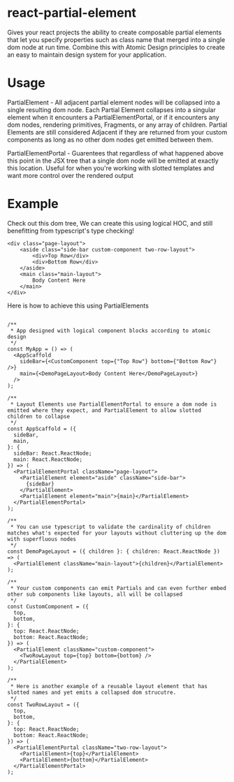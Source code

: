 # react-partial-element

Gives your react projects the ability to create composable partial elements that let you specify properties such as class name that merged into a single dom node at run time. Combine this with Atomic Design principles to create an easy to maintain design system for your application.

# Usage

PartialElement - All adjacent partial element nodes will be collapsed into a single resulting dom node. Each Partial Element collapses into a singular element when it encounters a PartialElementPortal, or if it encounters any dom nodes, rendering primitives, Fragments, or any array of children. Partial Elements are still considered Adjacent if they are returned from your custom components as long as no other dom nodes get emitted between them.

PartialElementPortal - Guarentees that regardless of what happened above this point in the JSX tree that a single dom node will be emitted at exactly this location. Useful for when you're working with slotted templates and want more control over the rendered output

# Example

Check out this dom tree, We can create this using logical HOC, and still benefitting from typescript's type checking!

```
<div class="page-layout">
    <aside class="side-bar custom-component two-row-layout">
        <div>Top Row</div>
        <div>Bottom Row</div>
    </aside>
    <main class="main-layout">
        Body Content Here
    </main>
</div>
```

Here is how to achieve this using PartialElements

```

/**
 * App designed with logical component blocks according to atomic design
 */
const MyApp = () => (
  <AppScaffold
    sideBar={<CustomComponent top={"Top Row"} bottom={"Bottom Row"} />}
    main={<DemoPageLayout>Body Content Here</DemoPageLayout>}
  />
);

/**
 * Layout Elements use PartialElementPortal to ensure a dom node is emitted where they expect, and PartialElement to allow slotted children to collapse
 */
const AppScaffold = ({
  sideBar,
  main,
}: {
  sideBar: React.ReactNode;
  main: React.ReactNode;
}) => (
  <PartialElementPortal className="page-layout">
    <PartialElement element="aside" className="side-bar">
      {sideBar}
    </PartialElement>
    <PartialElement element="main">{main}</PartialElement>
  </PartialElementPortal>
);

/**
 * You can use typescript to validate the cardinality of children matches what's expected for your layouts without cluttering up the dom with superfluous nodes
 */
const DemoPageLayout = ({ children }: { children: React.ReactNode }) => (
  <PartialElement className="main-layout">{children}</PartialElement>
);

/**
 * Your custom components can emit Partials and can even further embed other sub components like layouts, all will be collapsed
 */
const CustomComponent = ({
  top,
  bottom,
}: {
  top: React.ReactNode;
  bottom: React.ReactNode;
}) => (
  <PartialElement className="custom-component">
    <TwoRowLayout top={top} bottom={bottom} />
  </PartialElement>
);

/**
 * Here is another example of a reusable layout element that has slotted names and yet emits a collapsed dom strucutre.
 */
const TwoRowLayout = ({
  top,
  bottom,
}: {
  top: React.ReactNode;
  bottom: React.ReactNode;
}) => (
  <PartialElementPortal className="two-row-layout">
    <PartialElement>{top}</PartialElement>
    <PartialElement>{bottom}</PartialElement>
  </PartialElementPortal>
);

```
